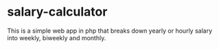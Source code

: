# salary-calculator
This is a simple web app in php that breaks down yearly or hourly salary into weekly, biweekly and monthly.
